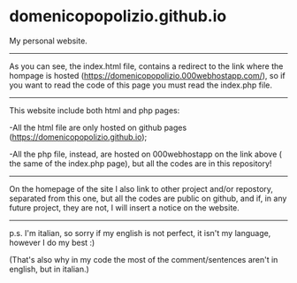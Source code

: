 # domenicopopolizio.github.io
My personal website.

------------------------------------------------------------------------------------------------------

As you can see, the index.html file, contains a redirect to the link where the hompage is hosted (https://domenicopopolizio.000webhostapp.com/),
so if you want to read the code of this page you must read the index.php file.

-------------------------------------------------------------------------------------------------------

This website include both html and php pages:

-All the html file are only hosted on github pages  (https://domenicopopolizio.github.io);

-All the php file, instead, are hosted on 000webhostapp on the link above ( the same of the index.php page), but all the codes are in this repository!

-------------------------------------------------------------------------------------------------------

On the homepage of the site I also link to other project and/or repostory, separated from this one, but all the codes are public on 
github, and if, in any future project, they are not, I will insert a notice on the website.

-------------------------------------------------------------------------------------------------------

p.s.
I'm italian, so sorry if my english is not perfect, it isn't my language, however I do my best :)

(That's also why in my code the most of the comment/sentences aren't in english, but in italian.)
